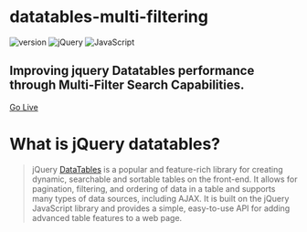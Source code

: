 # datatables-multi-filtering
![version](https://img.shields.io/badge/version-1.0.0-blue.svg)
![jQuery](https://img.shields.io/badge/jquery-%230769AD.svg?style=for-the-badge&logo=jquery&logoColor=white) ![JavaScript](https://img.shields.io/badge/javascript-%23323330.svg?style=for-the-badge&logo=javascript&logoColor=%23F7DF1E)
## Improving jquery Datatables performance through Multi-Filter Search Capabilities.
[Go Live](https://ragib01.github.io/datatable-multi-filtering)

# What is jQuery datatables?
> jQuery [DataTables](https://datatables.net) is a popular and feature-rich library for creating dynamic, searchable and sortable tables on the front-end. It allows for pagination, filtering, and ordering of data in a table and supports many types of data sources, including AJAX. It is built on the jQuery JavaScript library and provides a simple, easy-to-use API for adding advanced table features to a web page.
